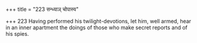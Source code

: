 +++
title = "223 सन्ध्याञ् चोपास्य"

+++
223	Having performed his twilight-devotions, let him, well armed, hear in an inner apartment the doings of those who make secret reports and of his spies.
